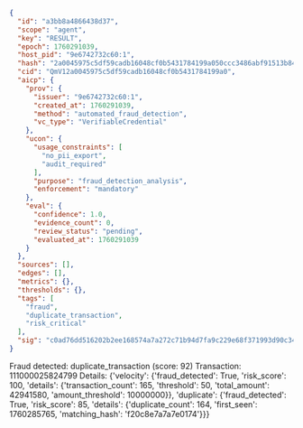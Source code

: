```json
{
  "id": "a3bb8a4866438d37",
  "scope": "agent",
  "key": "RESULT",
  "epoch": 1760291039,
  "host_pid": "9e6742732c60:1",
  "hash": "2a0045975c5df59cadb16048cf0b5431784199a050ccc3486abf91513b84cab8",
  "cid": "QmV12a0045975c5df59cadb16048cf0b5431784199a0",
  "aicp": {
    "prov": {
      "issuer": "9e6742732c60:1",
      "created_at": 1760291039,
      "method": "automated_fraud_detection",
      "vc_type": "VerifiableCredential"
    },
    "ucon": {
      "usage_constraints": [
        "no_pii_export",
        "audit_required"
      ],
      "purpose": "fraud_detection_analysis",
      "enforcement": "mandatory"
    },
    "eval": {
      "confidence": 1.0,
      "evidence_count": 0,
      "review_status": "pending",
      "evaluated_at": 1760291039
    }
  },
  "sources": [],
  "edges": [],
  "metrics": {},
  "thresholds": {},
  "tags": [
    "fraud",
    "duplicate_transaction",
    "risk_critical"
  ],
  "sig": "c0ad76dd516202b2ee168574a7a272c71b94d7fa9c229e68f371993d90c34803"
}
```

Fraud detected: duplicate_transaction (score: 92)
Transaction: 111000025824799
Details: {'velocity': {'fraud_detected': True, 'risk_score': 100, 'details': {'transaction_count': 165, 'threshold': 50, 'total_amount': 42941580, 'amount_threshold': 10000000}}, 'duplicate': {'fraud_detected': True, 'risk_score': 85, 'details': {'duplicate_count': 164, 'first_seen': 1760285765, 'matching_hash': 'f20c8e7a7a7e0174'}}}
